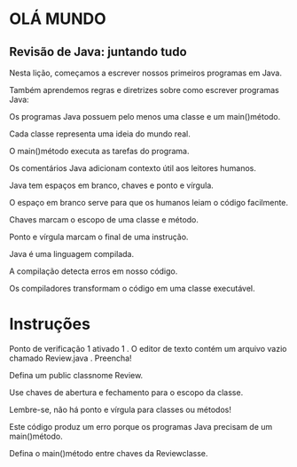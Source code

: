 <h1>OLÁ MUNDO</h1>

<h2>Revisão de Java: juntando tudo</h2>

<p>Nesta lição, começamos a escrever nossos primeiros programas em Java.</p>

<p>Também aprendemos regras e diretrizes sobre como escrever programas Java:</p>

<p>Os programas Java possuem pelo menos uma classe e um main()método.</p>
<p>Cada classe representa uma ideia do mundo real.</p>
<p>O main()método executa as tarefas do programa.</p>
<p>Os comentários Java adicionam contexto útil aos leitores humanos.</p>
<p>Java tem espaços em branco, chaves e ponto e vírgula.</p>
<p>O espaço em branco serve para que os humanos leiam o código facilmente.</p>
<p>Chaves marcam o escopo de uma classe e método.</p>
<p>Ponto e vírgula marcam o final de uma instrução.</p>
<p>Java é uma linguagem compilada.</p>
<p>A compilação detecta erros em nosso código.</p>
<p>Os compiladores transformam o código em uma classe executável.</p>

<h1>Instruções</h1>

<p>Ponto de verificação 1 ativado
1 .
O editor de texto contém um arquivo vazio chamado Review.java . Preencha!</p>

<p>Defina um public classnome Review.</p>

<p>Use chaves de abertura e fechamento para o escopo da classe.</p>

<p>Lembre-se, não há ponto e vírgula para classes ou métodos!</p>

<p>Este código produz um erro porque os programas Java precisam de um main()método.</p>

<p>Defina o main()método entre chaves da Reviewclasse.</p>
